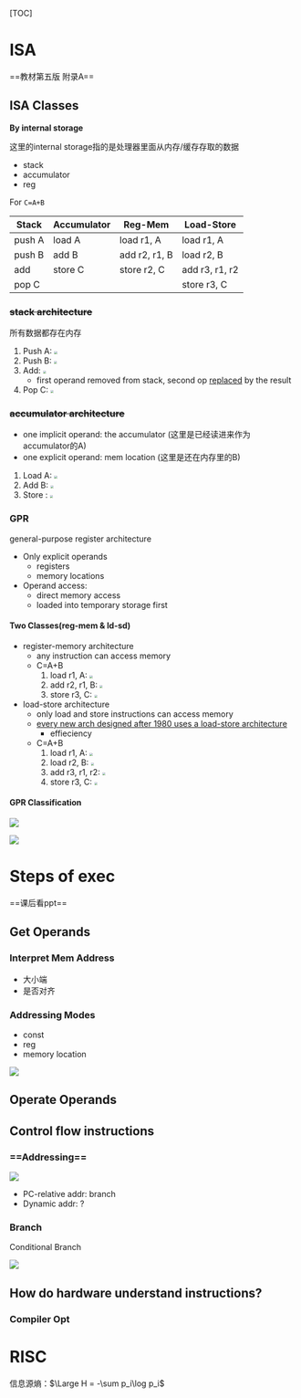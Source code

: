 [TOC]

# ISA

==教材第五版 附录A==

## ISA Classes

**By internal storage**

这里的internal storage指的是处理器里面从内存/缓存存取的数据

* stack
* accumulator
* reg

For `C=A+B`

| Stack  | Accumulator | Reg-Mem       | Load-Store     |
| ------ | ----------- | ------------- | -------------- |
| push A | load A      | load r1, A    | load r1, A     |
| push B | add B       | add r2, r1, B | load r2, B     |
| add    | store C     | store r2, C   | add r3, r1, r2 |
| pop C  |             |               | store r3, C    |

### ~~stack architecture~~

所有数据都存在内存

1. Push A: <img src="assets/image-20201012110833719.png" style="zoom: 33%;" />
2. Push B: <img src="assets/image-20201012110900057.png" style="zoom:33%;" />
3. Add: <img src="assets/image-20201012110917950.png" style="zoom:33%;" />
    * first operand removed from stack, second op <u>replaced</u> by the result
4. Pop C: <img src="assets/image-20201012110944442.png" style="zoom:33%;" />

### ~~accumulator architecture~~

* one implicit operand: the accumulator (这里是已经读进来作为accumulator的A)
* one explicit operand: mem location (这里是还在内存里的B)

1. Load A: <img src="assets/image-20201012110731123.png" style="zoom:33%;" />
2. Add B: <img src="assets/image-20201012110642572.png" style="zoom:33%;" />
3. Store : <img src="assets/image-20201012111019157.png" style="zoom:33%;" />



### GPR

general-purpose register architecture

* Only explicit operands
    * registers
    * memory locations
* Operand access:
    * direct memory access
    * loaded into temporary storage first







#### Two Classes(reg-mem & ld-sd)

* register-memory architecture
    * any instruction can access memory
    * C=A+B
        1. load r1, A: <img src="assets/image-20201012112506224.png" style="zoom:33%;" />
        2. add r2, r1, B: <img src="assets/image-20201012112533082.png" style="zoom:33%;" />
        3. store r3, C: <img src="assets/image-20201012112607673.png" style="zoom:33%;" />
* load-store architecture
    * only load and store instructions can access memory
    * <u>every new arch designed after 1980 uses a load-store architecture</u>
        * effieciency
    * C=A+B
        1. load r1, A: <img src="assets/image-20201012131334309.png" style="zoom:33%;" />
        2. load r2, B: <img src="assets/image-20201012131354060.png" style="zoom: 33%;" />
        3. add r3, r1, r2: <img src="assets/image-20201012131412757.png" style="zoom:33%;" />
        4. store r3, C: <img src="assets/image-20201012131425910.png" style="zoom:33%;" />

#### GPR Classification

![](assets/image-20201012113215678.png)

![](assets/image-20201012113343339.png)



# Steps of exec

==课后看ppt==

## Get Operands

### Interpret Mem Address

* 大小端
* 是否对齐

### Addressing Modes

* const
* reg
* memory location

![](assets/image-20201013141828209.png)

## Operate Operands



## Control flow instructions

### ==Addressing==

![](assets/image-20201128165753779.png)

* PC-relative addr: branch
* Dynamic addr: ?

### Branch

Conditional Branch

![](assets/image-20201013142549112.png)

## How do hardware understand instructions?

### Compiler Opt

# RISC

信息源熵：$\Large H = -\sum p_i\log p_i$